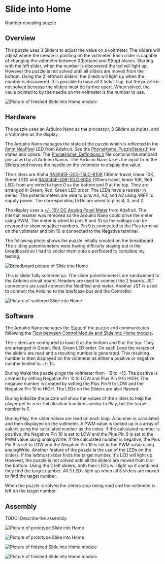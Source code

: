 # Slide into Home

Number revealing puzzle

## Overview

This puzzle uses 3 Sliders to adjust the value on a voltmeter. The sliders will adjust where the needle is pointing on the voltmeter. Each slider is capable of changing the voltmeter between 0(bottom) and 9(top) places. Starting with the left slider, when the number is discovered the led will light up. However the puzzle is not solved until all sliders are moved from the bottom. Using the 2 leftmost sliders, the 2 leds will light up when the number is discovered. It is possible to have all 3 leds lit up, but the puzzle is not solved because the sliders must be further apart. When solved, the vaule pointed to by the needle on the voltmeter is the number to use.

![Picture of finished Slide into Home module](../images/Slider_Finished_Top.jpg)


## Hardware

The puzzle uses an Arduino Nano as the processor, 3 Sliders as inputs, and a Voltmeter as the display.

The Arduino Nano manages the state of the puzzle which is reflected in the [8mm NeoPixel](https://www.adafruit.com/product/1734) LED from Adafruit. See the [PhoneHome_PuzzleStates.h](../PhoneHomeLib/PhoneHome_PuzzleStates.h) for states and colors. The [PhoneHome_Definitions.h](../PhoneHomeLib/PhoneHome_Definitions.h) file contains the standard pins used by all Arduino Nanos. The Arduino Nano takes the input from the Sliders and moves the needle on the voltmeter to display the value.

The sliders are Alpha [RA3045F-20G-15LC-B10K](https://www.mouser.com/ProductDetail/Alpha-Taiwan/RA3045F-20G-15LC-B10K-C?qs=8YYpzd7qSxKwnrbI1rOsAQ%3D%3D) (30mm travel, linear 10K, Green LED) and [RA3045F-20R-15LC-B10K](https://www.mouser.com/ProductDetail/Alpha-Taiwan/RA3045F-20R-15LC-B10K-C?qs=8YYpzd7qSxLlrphi%252BudaCA%3D%3D) (30mm travel, linear 10K, Red LED) from are wired to have 0 as the bottom and 9 at the top. They are arranged in Green, Red, Green LED order. The LEDs have a resister in series. The potentiometers are wire to pins A4, A3, and A2 using AREF to supply power. The corresponding LEDs are wired to pins 4, 3, and 2.

The display uses a [+/- 15V DC Analog Panel Meter](https://www.adafruit.com/product/4403) from Adafruit. The internal resister was removed so the Arduino Nano could drive the meter using PWM. The meter is wired to pins 9 and 10 so the voltage can be reversed to show negative numbers. Pin 9 is connected to the Plus terminal on the voltmeter and pin 10 is connected to the Negative terminal.

 The following photo shows the puzzle initially created on the breadboard. The sliding potentiometers were having difficulty staying put in the breadboard so I had to solder them onto a perfboard to complete my testing.

![Breadboard picture of Slide into Home](../images/Slider_Breadboard.jpg)

This is slider fully soldered up. The slider potentiometers are sandwiched to the Arduino circuit board. Headers are used to connect the 2 boards. JST connectors are used connect the NeoPixel and meter. Another JST is used to connect the Arduino to the briefcase bus and the Controller.

![Picture of soldered Slide into Home](../images/Slider_Soldered_Side.jpg)


## Software

The Arduino Nano manages the [State](../PhoneHomeLib/README.md#state-diagram) of the puzzle and communicates following the [Flow between Control Module and Slide into Home module](../PhoneHomeLib/README.md#sequence-diagram).

The sliders are configured to have 0 as the bottom and 9 at the top. They are arranged in Green, Red, Green LED order. On each Loop the values of the sliders are read and a resulting number is generated. This resulting number is then displayed on the voltmeter as either a positive or negative number limited to +/- 15.

During Wake the puzzle pings the voltmeter from -15 to +15. The positive is created by setting Negative Pin 10 to LOW and Plus Pin 9 to HIGH. The negative number is created by setting the Plus Pin 9 to LOW and the Negative Pin 10 to HIGH. The LEDs on the Sliders are also flashed.

During Initialize the puzzle will show the values of the sliders to help the player get to zero. Initialization functions similar to Play, but the target number is 0.

During Play, the slider values are read on each loop. A number is calculated and then displayed on the voltmeter. A PWM value is looked up in a array of values using the calculated number as the index. If the calculated number is positive, the Negative Pin 10 is set to LOW and the Plus Pin 9 is set to the PWM value using analogWrite. If the calculated number is negative, the Plus Pin 9 is set to LOW and the Negative Pin 10 is set to the PWM value using analogWrite.
Another feature of the puzzle is the use of the LEDs on the sliders. If the leftmost slider finds the target number, it's LED will light up. However, the puzzle is not solved until all the sliders are moved from 0 or the bottom. Using the 2 left sliders, both their LEDs will light up if combined they find the target number. All 3 LEDs light up when all 3 sliders are moved to find the target number.

When the puzzle is solved the sliders stop being read and the voltmeter is left on the target number.


## Assembly

TODO: Describe the assembly.

![Picture of prototype Slide into Home](../images/Slider_Prototype_Top.jpg)

![Picture of prototype Slide into Home](../images/Slider_Prototype_Bottom.jpg)

![Picture of finished Slide into Home module](../images/Slider_Finished_Top.jpg)

![Picture of finished Slide into Home module](../images/Slider_Finished_Bottom.jpg)

